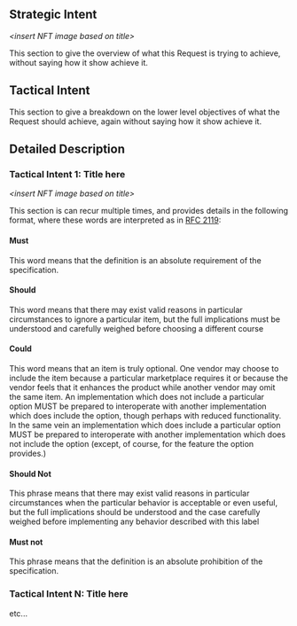 ## Strategic Intent

_<insert NFT image based on title\>_

This section to give the overview of what this Request is trying to achieve, without saying how it show achieve it.

## Tactical Intent

This section to give a breakdown on the lower level objectives of what the Request should achieve, again without saying how it show achieve it.

## Detailed Description

### Tactical Intent 1: Title here

_<insert NFT image based on title\>_

This section is can recur multiple times, and provides details in the following format, where these words are interpreted as in [RFC 2119](https://datatracker.ietf.org/doc/html/rfc2119):

#### Must

This word means that the definition is an absolute requirement of the specification.

#### Should

This word means that there may exist valid reasons in particular circumstances to ignore a particular item, but the full implications must be understood and carefully weighed before choosing a different course

#### Could

This word means that an item is truly optional. One vendor may choose to include the item because a particular marketplace requires it or because the vendor feels that it enhances the product while another vendor may omit the same item. An implementation which does not include a particular option MUST be prepared to interoperate with another implementation which does include the option, though perhaps with reduced functionality. In the same vein an implementation which does include a particular option MUST be prepared to interoperate with another implementation which does not include the option (except, of course, for the feature the option provides.)

#### Should Not

This phrase means that there may exist valid reasons in particular circumstances when the particular behavior is acceptable or even useful, but the full implications should be understood and the case carefully weighed before implementing any behavior described with this label

#### Must not

This phrase means that the definition is an absolute prohibition of the specification.

### Tactical Intent N: Title here

etc...
